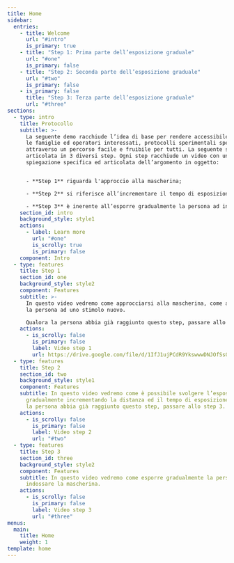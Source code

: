 ```yaml
---
title: Home
sidebar:
  entries:
    - title: Welcome
      url: "#intro"
      is_primary: true
    - title: "Step 1: Prima parte dell’esposizione graduale"
      url: "#one"
      is_primary: false
    - title: "Step 2: Seconda parte dell’esposizione graduale"
      url: "#two"
      is_primary: false
    - is_primary: false
      title: "Step 3: Terza parte dell’esposizione graduale"
      url: "#three"
sections:
  - type: intro
    title: Protocollo
    subtitle: >-
      La seguente demo racchiude l’idea di base per rendere accessibile a tutte
      le famiglie ed operatori interessati, protocolli sperimentali specifici,
      attraverso un percorso facile e fruibile per tutti. La seguente sezione è
      articolata in 3 diversi step. Ogni step racchiude un video con una
      spiegazione specifica ed articolata dell’argomento in oggetto:


      - **Step 1** riguarda l'approccio alla mascherina;

      - **Step 2** si riferisce all’incrementare il tempo di esposizione;

      - **Step 3** è inerente all’esporre gradualmente la persona ad indossare la mascherina.
    section_id: intro
    background_style: style1
    actions:
      - label: Learn more
        url: "#one"
        is_scrolly: true
        is_primary: false
    component: Intro
  - type: features
    title: Step 1
    section_id: one
    background_style: style2
    component: Features
    subtitle: >-
      In questo video vedremo come approcciarsi alla mascherina, come avvicinare
      la persona ad uno stimolo nuovo.

      Qualora la persona abbia già raggiunto questo step, passare allo step 2.
    actions:
      - is_scrolly: false
        is_primary: false
        label: Video step 1
        url: https://drive.google.com/file/d/1IfJ1ujPCdR9YkswwwDNJOfSsQfgKCv4w/view?usp=sharing
  - type: features
    title: Step 2
    section_id: two
    background_style: style1
    component: Features
    subtitle: In questo video vedremo come è possibile svolgere l’esposizione
      gradualmente incrementando la distanza ed il tempo di esposizione. Qualora
      la persona abbia già raggiunto questo step, passare allo step 3.
    actions:
      - is_scrolly: false
        is_primary: false
        label: Video step 2
        url: "#two"
  - type: features
    title: Step 3
    section_id: three
    background_style: style2
    component: Features
    subtitle: In questo video vedremo come esporre gradualmente la persona ad
      indossare la mascherina.
    actions:
      - is_scrolly: false
        is_primary: false
        label: Video step 3
        url: "#three"
menus:
  main:
    title: Home
    weight: 1
template: home
---
```

